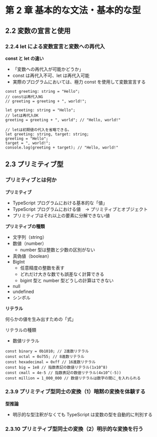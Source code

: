 # 第 2 章 基本的な文法・基本的な型

## 2.2 変数の宣言と使用

### 2.2.4 let による変数宣言と変数への再代入

**const と let の違い**

- 「変数への再代入が可能かどうか」
- const は再代入不可、let は再代入可能
- 実際のプログラムにおいては、極力 const を使用して変数宣言する

```
const greeting: string = "Hello";
// constは再代入NG
// greeting = greeting + ", world!";
```

```
let greeting: string = "Hello";
// letは再代入OK
greeting = greeting + ", world"; // "Hello, world!"

// letは初期値の代入を省略できる。
let greeting: string, target: string;
greeting = "Hello";
target = ", world!";
console.log(greeting + target); // "Hello, world!"
```

## 2.3 プリミティブ型

### プリミティブとは何か

**プリミティブ**

- TypeScript プログラムにおける基本的な「値」
- TypeScript プログラムにおける値　-> プリミティブとオブジェクト
- プリミティブはそれ以上の要素に分解できない値

**プリミティブの種類**

- 文字列（string）
- 数値（number）
  - number 型は整数と少数の区別がない
- 真偽値（boolean）
- BigInt
  - 任意精度の整数を表す
  - どれだけ大きな数でも誤差なく計算できる
  - bigint 型と number 型どうしの計算はできない
- null
- undefined
- シンボル

**リテラル**

何らかの値を生み出すための「式」

リテラルの種類

- 数値リテラル

```
const binary = 0b1010; // 2進数リテラル
const octal = 0o755; // 8進数リテラル
const hexadecimal = 0xff // 16進数リテラル
const big = 1e8 // 指数表記の数値リテラル(1x10^8)
const cmall = 4e-5 // 指数表記の数値リテラル(4x10^(-5))
const million = 1_000_000 // 数値リテラルは数字の間に_を入れられる
```

### 2.3.9 プリミティブ型同士の変換（1）暗黙の変換を体験する

**型推論**

- 明示的な型注釈がなくても TypeScript は変数の型を自動的に判別する

### 2.3.10 プリミティブ型同士の変換（2）明示的な変換を行う
